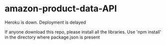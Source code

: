 # amazon-product-data-API
Heroku is down. Deployment is delayed

If anyone download this repo, please install all the libraries. Use 'npm install' in the directory where
package.json is present
